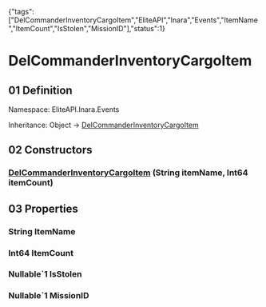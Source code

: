 {"tags":["DelCommanderInventoryCargoItem","EliteAPI","Inara","Events","ItemName","ItemCount","IsStolen","MissionID"],"status":1}

# DelCommanderInventoryCargoItem

## 01 Definition

Namespace: <span class='code'>EliteAPI.Inara.Events</span>

Inheritance: <span class='code'>Object</span> → <span class='code'>[DelCommanderInventoryCargoItem](../../../EliteAPI/Inara/Events/DelCommanderInventoryCargoItem.html)</span>

## 02 Constructors

### <span class='code'>[DelCommanderInventoryCargoItem](../../../EliteAPI/Inara/Events/DelCommanderInventoryCargoItem.html)</span> (<span class='code'>String</span> itemName, <span class='code'>Int64</span> itemCount)

## 03 Properties

### <span class='code'>String</span> ItemName

### <span class='code'>Int64</span> ItemCount

### <span class='code'>Nullable`1</span> IsStolen

### <span class='code'>Nullable`1</span> MissionID

